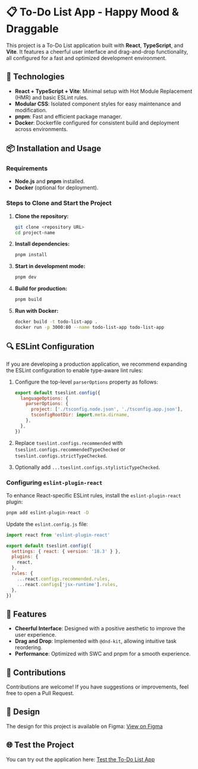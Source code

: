 
# 📋 To-Do List App - Happy Mood & Draggable

This project is a To-Do List application built with **React**, **TypeScript**, and **Vite**. It features a cheerful user interface and drag-and-drop functionality, all configured for a fast and optimized development environment.

## 🚀 Technologies

- **React + TypeScript + Vite**: Minimal setup with Hot Module Replacement (HMR) and basic ESLint rules.
- **Modular CSS**: Isolated component styles for easy maintenance and modification.
- **pnpm**: Fast and efficient package manager.
- **Docker**: Dockerfile configured for consistent build and deployment across environments.

## 📦 Installation and Usage

### Requirements

- **Node.js** and **pnpm** installed.
- **Docker** (optional for deployment).

### Steps to Clone and Start the Project

1. **Clone the repository:**

   ```bash
   git clone <repository URL>
   cd project-name
   ```

2. **Install dependencies:**

   ```bash
   pnpm install
   ```

3. **Start in development mode:**

   ```bash
   pnpm dev
   ```

4. **Build for production:**

   ```bash
   pnpm build
   ```

5. **Run with Docker:**

   ```bash
   docker build -t todo-list-app .
   docker run -p 3000:80 --name todo-list-app todo-list-app
   ```

## 🔍 ESLint Configuration

If you are developing a production application, we recommend expanding the ESLint configuration to enable type-aware lint rules:

1. Configure the top-level `parserOptions` property as follows:

   ```javascript
   export default tseslint.config({
     languageOptions: {
       parserOptions: {
         project: ['./tsconfig.node.json', './tsconfig.app.json'],
         tsconfigRootDir: import.meta.dirname,
       },
     },
   })
   ```

2. Replace `tseslint.configs.recommended` with `tseslint.configs.recommendedTypeChecked` or `tseslint.configs.strictTypeChecked`.

3. Optionally add `...tseslint.configs.stylisticTypeChecked`.

### Configuring `eslint-plugin-react`

To enhance React-specific ESLint rules, install the `eslint-plugin-react` plugin:

```bash
pnpm add eslint-plugin-react -D
```

Update the `eslint.config.js` file:

```javascript
import react from 'eslint-plugin-react'

export default tseslint.config({
  settings: { react: { version: '18.3' } },
  plugins: {
    react,
  },
  rules: {
    ...react.configs.recommended.rules,
    ...react.configs['jsx-runtime'].rules,
  },
})
```

## 🌟 Features

- **Cheerful Interface**: Designed with a positive aesthetic to improve the user experience.
- **Drag and Drop**: Implemented with `@dnd-kit`, allowing intuitive task reordering.
- **Performance**: Optimized with SWC and pnpm for a smooth experience.

## 🤝 Contributions

Contributions are welcome! If you have suggestions or improvements, feel free to open a Pull Request.

## 🎨 Design

The design for this project is available on Figma: [View on Figma](https://www.figma.com/design/5nR30iRqIJycJPiSCns2jb/To-do-List?node-id=0-1&t=D2FnCPxuyarAZwEE-1)

## 🌐 Test the Project

You can try out the application here: [Test the To-Do List App](https://to-do-list-with-mood.netlify.app/)
